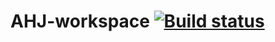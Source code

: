 # AHJ-workspace [![Build status](https://ci.appveyor.com/api/projects/status/6wl91nxhduhc2q19?svg=true)](https://ci.appveyor.com/project/Antyfeev96/ahj-workspace)
